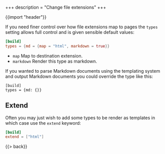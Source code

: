+++
description = "Change file extensions"
+++

{{import "header"}}

If you need finer control over how file extensions map to pages the `types` setting allows full control and is given sensible default values:

```toml
[build]
types = {md = {map = "html", markdown = true}}
```

* `map` Map to destination extension.
* `markdown` Render this type as markdown.

If you wanted to parse Markdown documents using the templating system and output Markdown documents you could override the type like this:

```
[build]
types = {md: {}}
```

## Extend

Often you may just wish to add some types to be render as templates in which case use the `extend` keyword:

```toml
[build]
extend = ["html"]
```

{{> back}}
